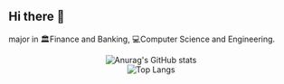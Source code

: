 ## Hi there 👋

major in 🏛️Finance and Banking, 💻Computer Science and Engineering.

<p align="center">
  <img src="https://github-readme-stats.vercel.app/api?username=Sangrix&show_icons=true&theme=dark" alt="Anurag's GitHub stats" />
  <br>
  <img src="https://github-readme-stats.vercel.app/api/top-langs/?username=Sangrix&layout=compact&theme=dark" alt="Top Langs" />
</p>



<!--
**Sangrix/Sangrix** is a ✨ _special_ ✨ repository because its `README.md` (this file) appears on your GitHub profile.

Here are some ideas to get you started:

- 🔭 I’m currently working on ...
- 🌱 I’m currently learning ...
- 👯 I’m looking to collaborate on ...
- 🤔 I’m looking for help with ...
- 💬 Ask me about ...
- 📫 How to reach me: ...
- 😄 Pronouns: ...
- ⚡ Fun fact: ...
-->
